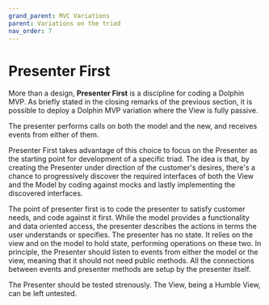 ```yaml
---
grand_parent: MVC Variations
parent: Variations on the triad
nav_order: 7
---
```

# Presenter First

More than a design, **Presenter First** is a discipline for coding a Dolphin
MVP. As briefly stated in the closing remarks of the previous section, it is possible
to deploy a Dolphin MVP variation where the View is fully passive.  

The presenter performs calls on both the model and the new, and receives events from
either of them.

Presenter First takes advantage of this choice to focus on the Presenter as the
starting point for development of a specific triad. The idea is that, by
creating the Presenter under direction of the customer's desires, there's a
chance to progressively discover the required interfaces of both the View and
the Model by coding against mocks and lastly implementing the discovered
interfaces.

The point of presenter first is to code the presenter to satisfy customer needs,
and code against it first. While the model provides a functionality and data oriented
access, the presenter describes the actions in terms the user understands or specifies.
The presenter has no state. It relies on the view and on the model to hold state, performing 
operations on these two. In principle, the Presenter should listen to events
from either the model or the view, meaning that it should not need public methods.
All the connections between events and presenter methods are setup by the presenter itself.


The Presenter should be tested strenously. The View, being a Humble View, can
be left untested.
